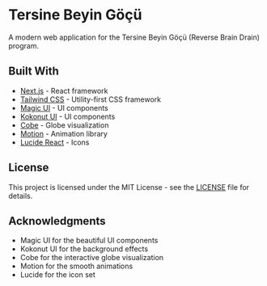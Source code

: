 # Tersine Beyin Göçü

A modern web application for the Tersine Beyin Göçü (Reverse Brain Drain) program.

## Built With

- [Next.js](https://nextjs.org/) - React framework
- [Tailwind CSS](https://tailwindcss.com/) - Utility-first CSS framework
- [Magic UI](https://github.com/magicui-dev/magicui) - UI components
- [Kokonut UI](https://github.com/kokonut-dev/kokonut) - UI components
- [Cobe](https://github.com/shuding/cobe) - Globe visualization
- [Motion](https://github.com/motion/motion) - Animation library
- [Lucide React](https://github.com/lucide-icons/lucide) - Icons

## License

This project is licensed under the MIT License - see the [LICENSE](LICENSE) file for details.

## Acknowledgments

- Magic UI for the beautiful UI components
- Kokonut UI for the background effects
- Cobe for the interactive globe visualization
- Motion for the smooth animations
- Lucide for the icon set 